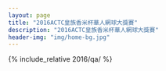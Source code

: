 ```yaml
---
layout: page
title: "2016ACTC皇族香米杯華人網球大獎賽"
description: "2016ACTC皇族香米杯華人網球大獎賽"
header-img: "img/home-bg.jpg"
---
```


{% include_relative 2016/qa/ %}
